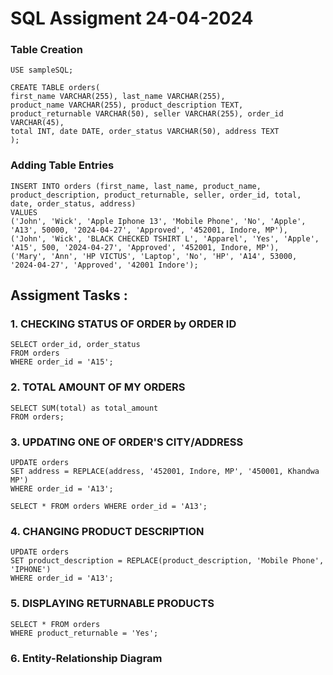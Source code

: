 # SQL Assigment 24-04-2024

 ### Table Creation

    USE sampleSQL;

    CREATE TABLE orders(
    first_name VARCHAR(255), last_name VARCHAR(255),
    product_name VARCHAR(255), product_description TEXT,
    product_returnable VARCHAR(50), seller VARCHAR(255), order_id VARCHAR(45),
    total INT, date DATE, order_status VARCHAR(50), address TEXT
    );

### Adding Table Entries

    INSERT INTO orders (first_name, last_name, product_name, product_description, product_returnable, seller, order_id, total, date, order_status, address)
    VALUES
    ('John', 'Wick', 'Apple Iphone 13', 'Mobile Phone', 'No', 'Apple', 'A13', 50000, '2024-04-27', 'Approved', '452001, Indore, MP'),
    ('John', 'Wick', 'BLACK CHECKED TSHIRT L', 'Apparel', 'Yes', 'Apple', 'A15', 500, '2024-04-27', 'Approved', '452001, Indore, MP'),
    ('Mary', 'Ann', 'HP VICTUS', 'Laptop', 'No', 'HP', 'A14', 53000, '2024-04-27', 'Approved', '42001 Indore');

## Assigment Tasks :

### 1. CHECKING STATUS OF ORDER by ORDER ID
    SELECT order_id, order_status
    FROM orders
    WHERE order_id = 'A15';

### 2. TOTAL AMOUNT OF MY ORDERS

    SELECT SUM(total) as total_amount
    FROM orders;

### 3. UPDATING ONE OF ORDER'S CITY/ADDRESS
    UPDATE orders
    SET address = REPLACE(address, '452001, Indore, MP', '450001, Khandwa MP')
    WHERE order_id = 'A13';

    SELECT * FROM orders WHERE order_id = 'A13';

### 4. CHANGING PRODUCT DESCRIPTION
    UPDATE orders
    SET product_description = REPLACE(product_description, 'Mobile Phone', 'IPHONE')
    WHERE order_id = 'A13';

### 5. DISPLAYING RETURNABLE PRODUCTS
    SELECT * FROM orders
    WHERE product_returnable = 'Yes';

### 6. Entity-Relationship Diagram